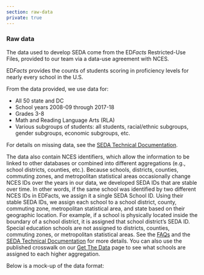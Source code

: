```yaml
---
section: raw-data
private: true
---
```

### Raw data

The data used to develop SEDA come from the ED<i>Facts</i> Restricted-Use Files, provided to our team via a data-use agreement with NCES.

ED<i>Facts</i> provides the counts of students scoring in proficiency levels for nearly every school in the U.S.

From the data provided, we use data for:

- All 50 state and DC
- School years 2008-09 through 2017-18
- Grades 3-8
- Math and Reading Language Arts (RLA)
- Various subgroups of students: all students, racial/ethnic subgroups, gender subgroups, economic subgroups, etc.

For details on missing data, see the <a href="/papers/SEDA_documentation_v30_DRAFT09212019.pdf" target="_blank" rel="noopener noreferrer">SEDA Technical Documentation</a>.

The data also contain NCES identifiers, which allow the information to be linked to other databases or combined into different aggregations (e.g., school districts, counties, etc.). Because schools, districts, counties, commuting zones, and metropolitan statistical areas occasionally change NCES IDs over the years in our data, we developed SEDA IDs that are stable over time. In other words, if the same school was identified by two different NCES IDs in EDFacts, we assign it a single SEDA School ID. Using their stable SEDA IDs, we assign each school to a school district, county, commuting zone, metropolitan statistical area, and state based on their geographic location. For example, if a school is physically located inside the boundary of a school district, it is assigned that school district’s SEDA ID. Special education schools are not assigned to districts, counties, commuting zones, or metropolitan statistical areas. See the <a href="/help-faq/" target="_blank" rel="noopener noreferrer">FAQs</a> and the <a href="https://stacks.stanford.edu/file/druid:db586ns4974/seda_documentation_4.0.pdf" target="_blank" rel="noopener noreferrer">SEDA Technical Documentation</a> for more details. You can also use the published crosswalk on our <a href="/get-the-data/" target="_blank" rel="noopener noreferrer">Get The Data</a> page to see what schools are assigned to each higher aggregation.

Below is a mock-up of the data format:
